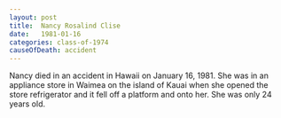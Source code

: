 ```yaml
---
layout: post
title:  Nancy Rosalind Clise
date:   1981-01-16
categories: class-of-1974
causeOfDeath: accident
---
```

Nancy died in an accident in Hawaii on January 16, 1981.  She was in an appliance store in Waimea on the island of Kauai when she opened the store refrigerator and it fell off a platform and onto her.  She was only 24 years old.  
